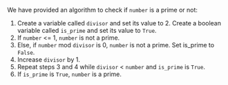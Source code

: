We have provided an algorithm to check if `number` is a prime or not:

  1.  Create a variable called `divisor` and set its value to 2. Create a boolean variable called `is_prime` and set its value to `True`.
  2.  If `number` <= 1, `number` is not a prime.
  3.  Else, if `number` mod `divisor` is 0, `number` is not a prime. Set is_prime to `False`.
  4.  Increase `divisor` by 1.
  5.  Repeat steps 3 and 4 while `divisor` < `number` and `is_prime` is `True`.
  6.  If `is_prime` is `True`, `number` is a prime.
